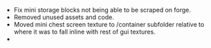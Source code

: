 - Fix mini storage blocks not being able to be scraped on forge.
- Removed unused assets and code.
- Moved mini chest screen texture to /container subfolder relative to where it was to fall inline with rest of gui textures.
- 
